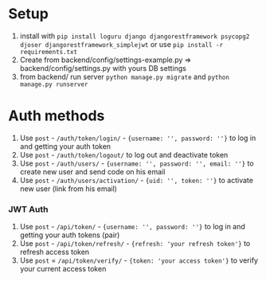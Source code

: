 # Setup
1. install with `pip install loguru django djangorestframework psycopg2 djoser djangorestframework_simplejwt` or use `pip install -r requirements.txt`
2. Create from backend/config/settings-example.py => backend/config/settings.py with yours DB settings 
3. from backend/ run server `python manage.py migrate` and `python manage.py runserver`
 
# Auth methods
1. Use `post` - `/auth/token/login/` - `{username: '', password: ''}` to log in and getting your auth token
2. Use `post` - `/auth/token/logout/` to log out and deactivate token
3. Use `post` - `/auth/users/` - `{username: '', password: '', email: ''}` to create new user and send code on his email
4. Use `post` - `/auth/users/activation/` - `{uid: '', token: ''}` to activate new user (link from his email)

### JWT Auth
1. Use `post` - `/api/token/` - `{username: '', password: ''}` to log in and getting your auth tokens (pair)
2. Use `post` - `/api/token/refresh/` - `{refresh: 'your refresh token'}` to refresh access token
3. Use `post` = `/api/token/verify/` - `{token: 'your access token'}` to verify your current access token